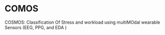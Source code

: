 # COMOS
COSMOS: Classification Of Stress and workload using multiMOdal wearable Sensors (EEG, PPG, and EDA )
